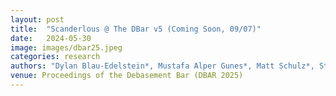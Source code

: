 ```yaml
---
layout: post
title:  "Scanderlous @ The DBar v5 (Coming Soon, 09/07)"
date:   2024-05-30
image: images/dbar25.jpeg
categories: research    
authors: "Dylan Blau-Edelstein*, Mustafa Alper Gunes*, Matt Schulz*, Stefan Clarke*, Samuel Day-Weiss*, Alexander Raistrick* (*equal contribution)"
venue: Proceedings of the Debasement Bar (DBAR 2025)
---
```

    